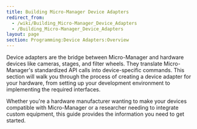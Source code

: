 ```yaml
---
title: Building Micro-Manager Device Adapters
redirect_from:
  - /wiki/Building_Micro-Manager_Device_Adapters
  - /Building_Micro-Manager_Device_Adapters
layout: page
section: Programming:Device Adapters:Overview
---
```


Device adapters are the bridge between Micro-Manager and hardware devices like cameras, stages, and filter wheels. They translate Micro-Manager's standardized API calls into device-specific commands. This section will walk you through the process of creating a device adapter for your hardware, from setting up your development environment to implementing the required interfaces.

Whether you're a hardware manufacturer wanting to make your devices compatible with Micro-Manager or a researcher needing to integrate custom equipment, this guide provides the information you need to get started.
